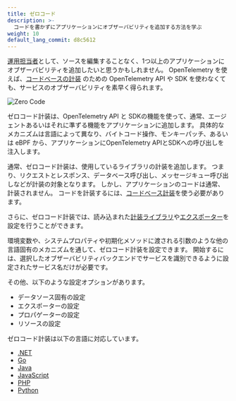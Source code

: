 ```yaml
---
title: ゼロコード
description: >-
  コードを書かずにアプリケーションにオブザーバビリティを追加する方法を学ぶ
weight: 10
default_lang_commit: d8c5612
---
```


[運用担当者](/docs/getting-started/ops/)として、ソースを編集することなく、1つ以上のアプリケーションにオブザーバビリティを追加したいと思うかもしれません。
OpenTelemetry を使えば、[コードベースの計装](/docs/concepts/instrumentation/code-based) のための OpenTelemetry API や SDK を使わなくても、サービスのオブザーバビリティを素早く得られます。

![Zero Code](./zero-code.svg)

ゼロコード計装は、OpenTelemetry API と SDKの機能を使って、通常、エージェントあるいはそれに準ずる機能をアプリケーションに追加します。
具体的なメカニズムは言語によって異なり、バイトコード操作、モンキーパッチ、あるいは eBPF から、アプリケーションにOpenTelemetry APIとSDKへの呼び出しを注入します。

通常、ゼロコード計装は、使用しているライブラリの計装を追加します。
つまり、リクエストとレスポンス、データベース呼び出し、メッセージキュー呼び出しなどが計装の対象となります。
しかし、アプリケーションのコードは通常、計装されません。
コードを計装するには、[コードベース計装](/docs/concepts/instrumentation/code-based)を使う必要があります。

さらに、ゼロコード計装では、読み込まれた[計装ライブラリ](/docs/concepts/instrumentation/libraries)や[エクスポーター](/docs/concepts/components/#exporters)を設定を行うことができます。

環境変数や、システムプロパティや初期化メソッドに渡される引数のような他の言語固有のメカニズムを通して、ゼロコード計装を設定できます。
開始するには、選択したオブザーバビリティバックエンドでサービスを識別できるように設定されたサービス名だけが必要です。

その他、以下のような設定オプションがあります。

- データソース固有の設定
- エクスポーターの設定
- プロパゲーターの設定
- リソースの設定

ゼロコード計装は以下の言語に対応しています。

- [.NET](/docs/zero-code/net/)
- [Go](/docs/zero-code/go)
- [Java](/docs/zero-code/java/)
- [JavaScript](/docs/zero-code/js/)
- [PHP](/docs/zero-code/php/)
- [Python](/docs/zero-code/python/)
